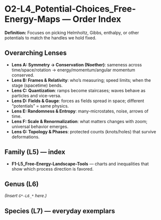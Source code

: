 # O2-L4_Potential-Choices_Free-Energy-Maps — Order Index
**Definition:** Focuses on picking Helmholtz, Gibbs, enthalpy, or other potentials to match the handles we hold fixed.

## Overarching Lenses

- **Lens A: Symmetry -> Conservation (Noether)**: sameness across time/space/rotation → energy/momentum/angular momentum conserved.
- **Lens B: Frames & Relativity**: who’s measuring; speed limits; when the stage (spacetime) bends.
- **Lens C: Quantization**: ramps become staircases; waves behave as particles and vice-versa.
- **Lens D: Fields & Gauge**: forces as fields spread in space; different “potentials” = same physics.
- **Lens E: Randomness & Entropy**: many-microstates, noise, arrows of time.
- **Lens F: Scale & Renormalization**: what matters changes with zoom; universal behavior emerges.
- **Lens G: Topology & Phases**: protected counts (knots/holes) that survive deformations.

## Family (L5) — index
- **F1-L5_Free-Energy-Landscape-Tools** — charts and inequalities that show which process direction is favored.

## Genus (L6)
_(Insert `G*-L6_*` here.)_
## Species (L7) — everyday exemplars
